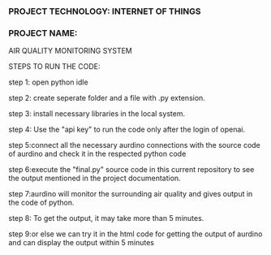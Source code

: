 ### PROJECT TECHNOLOGY: INTERNET OF THINGS
### PROJECT NAME:
AIR QUALITY MONITORING SYSTEM

STEPS TO RUN THE CODE:

step 1: open python idle

step 2: create seperate folder and a file with .py extension.

step 3: install necessary libraries  in the local system.

step 4: Use the "api key" to run the code only after the login of openai.

step 5:connect all the necessary aurdino connections with the source code of aurdino and check it in the respected python code

step 6:execute the "final.py" source code in this current repository to see the output mentioned in the project documentation.

step 7:aurdino will monitor the surrounding air quality and gives output in the code of python.

step 8: To get the output, it may take more than 5 minutes.

step 9:or else we can try it in the html code for getting the output of aurdino and can display the output within 5 minutes

